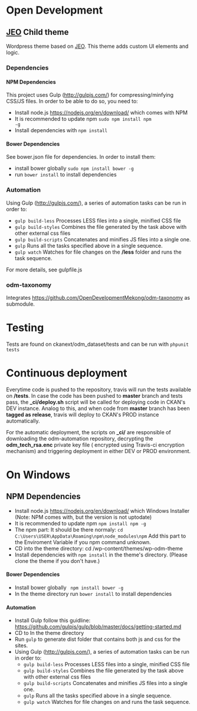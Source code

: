 # Open Development
## [JEO](http://github.com/oeco/jeo) Child theme

Wordpress theme based on [JEO](http://github.com/oeco/jeo). This theme adds custom UI elements and logic.

### Dependencies

#### NPM Dependencies

This project uses Gulp (http://gulpjs.com/) for compressing/minfying CSS/JS files. In order to be able to do so, you need to:

- Install node.js https://nodejs.org/en/download/ which comes with NPM
- It is recommended to update npm <code>sudo npm install npm -g</code>
- Install dependencies with <code>npm install</code>

#### Bower Dependencies

See bower.json file for dependencies. In order to install them:

- install bower globally <code>sudo npm install bower -g</code>
- run ```bower install``` to install dependencies

### Automation

Using Gulp (http://gulpjs.com/), a series of automation tasks can be run in order to:

- ```gulp build-less``` Processes LESS files into a single, minified CSS file
- ```gulp build-styles``` Combines the file generated by the task above with other external css files
- ```gulp build-scripts``` Concatenates and minifies JS files into a single one.
- ```gulp``` Runs all the tasks specified above in a single sequence.
- ```gulp watch``` Watches for file changes on the **/less** folder and runs the task sequence.

For more details, see gulpfile.js

### odm-taxonomy

Integrates https://github.com/OpenDevelopmentMekong/odm-taxonomy as submodule.

# Testing

Tests are found on ckanext/odm_dataset/tests and can be run with ```phpunit tests```

# Continuous deployment

Everytime code is pushed to the repository, travis will run the tests available on **/tests**. In case the code has been pushed to **master** branch and tests pass, the **_ci/deploy.sh** script will be called for deploying code in CKAN's DEV instance. Analog to this, and when code from **master** branch has been **tagged as release**, travis will deploy to CKAN's PROD instance automatically.

For the automatic deployment, the scripts on **_ci/** are responsible of downloading the odm-automation repository, decrypting the **odm_tech_rsa.enc** private key file ( encrypted using Travis-ci encryption mechanism) and triggering deployment in either DEV or PROD environment.

# On Windows
## NPM Dependencies 
- Install node.js https://nodejs.org/en/download/ which Windows Installer (Note: NPM comes with, but the version is not uptodate)
- It is recommended to update npm <code>npm install npm -g</code>
- The npm part: It should be there normaly: 
<code>cd C:\Users\USER\AppData\Roaming\npm\node_modules\npm</code>
Add this part to the Enviroment Variable if you npm command unknown.
- CD into the theme directory: cd /wp-content/themes/wp-odm-theme
- Install dependencies with <code>npm install</code> in the theme's directory. (Please clone the theme if you don't have.)

#### Bower Dependencies
- Install bower globally <code> npm install bower -g</code>
- In the theme directory run ```bower install``` to install dependencies

#### Automation
- Install Gulp follow this guidline: https://github.com/gulpjs/gulp/blob/master/docs/getting-started.md
- CD to In the theme directory
- Run ```gulp```  to generate dist folder that contains both js and css for the sites.
- Using Gulp (http://gulpjs.com/), a series of automation tasks can be run in order to: 
	- ```gulp build-less``` Processes LESS files into a single, minified CSS file
	- ```gulp build-styles``` Combines the file generated by the task above with other external css files
	- ```gulp build-scripts``` Concatenates and minifies JS files into a single one.
	- ```gulp``` Runs all the tasks specified above in a single sequence.
	- ```gulp watch``` Watches for file changes on and runs the task sequence.

